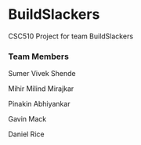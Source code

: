 # BuildSlackers
CSC510 Project for team BuildSlackers

### Team Members
Sumer Vivek Shende

Mihir Milind Mirajkar

Pinakin Abhiyankar

Gavin Mack

Daniel Rice

